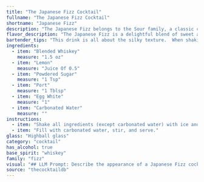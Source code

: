 ```yaml
---
title: "The Japanese Fizz Cocktail"
fullname: "The Japanese Fizz Cocktail"
shortname: "Japanese Fizz"
description: "The Japanese Fizz belongs to the Sour family, a classic cocktail style featuring a base spirit, citrus juice, and a sweetener. Though its exact origins are unclear, its name suggests a Japanese influence, likely a variation on the classic Whiskey Sour, popularized in Japan during the 19th century. "
flavor_description: "The Japanese Fizz is a delightful blend of sweet and tart.  The blended whiskey provides a smooth, mellow base, while the lemon adds bright acidity.  Powdered sugar contributes a touch of sweetness, balanced by the dry, fruity notes of port.  The egg white adds a creamy texture and subtle richness, while the carbonated water creates a light and bubbly finish.  Overall, it's a refreshing and sophisticated cocktail with a unique depth of flavor. "
bartender_tips: "This drink is all about the silky texture.  When shaking, use a dry shake (without ice) to froth the egg white first, then add ice for a proper chill.  Don't over shake, it can get foamy.  Use a fine mesh strainer to ensure a clean, smooth texture.  A touch of bitters can add a nice depth of flavor.  "
ingredients:
  - item: "Blended Whiskey"
    measure: "1.5 oz"
  - item: "Lemon"
    measure: "Juice Of 0.5"
  - item: "Powdered Sugar"
    measure: "1 Tsp"
  - item: "Port"
    measure: "1 Tblsp"
  - item: "Egg White"
    measure: "1"
  - item: "Carbonated Water"
    measure: ""
instructions:
  - item: "Shake all ingredients (except carbonated water) with ice and strain into a highball glass over two ice cubes."
  - item: "Fill with carbonated water, stir, and serve."
glass: "Highball glass"
category: "cocktail"
has_alcohol: true
base_spirit: "whiskey"
family: "fizz"
visual: "## LLM Prompt: Describe the appearance of a Japanese Fizz cocktail, considering its ingredients: Blended Whiskey, Lemon, Powdered Sugar, Port, Egg White, and Carbonated Water.  **Focus on:*** **Color:** What shades of color are present? Is it clear, cloudy, layered, or gradient?* **Texture:** Is it smooth, bubbly, frothy, or layered with distinct textures?* **Garnish:**  What garnish would typically be used, and how does it impact the visual appeal?* **Overall Impression:**  Describe the overall visual appeal of the cocktail. Does it look refreshing, classic, elegant, or complex? **Bonus:** * Mention how the cocktail might appear when freshly made, compared to a few minutes later as the carbonation dissipates. "
source: "thecocktaildb"
---
```


